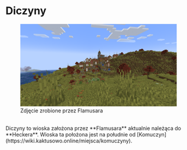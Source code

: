 
# Diczyny

<figure>
    <img src="/assets/images/diczyny1.png"
         alt="Diczyny">
    <figcaption>Zdjęcie zrobione przez Flamusara</figcaption>
</figure>

<br>
Diczyny to wioska założona przez **Flamusara** aktualnie należąca do **Heckera**. Wioska ta położona jest na południe od [Komuczyn](https://wiki.kaktusowo.online/miejsca/komuczyny). 

